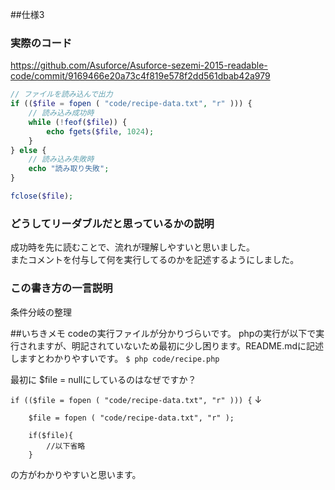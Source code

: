 ##仕様3
### 実際のコード

https://github.com/Asuforce/Asuforce-sezemi-2015-readable-code/commit/9169466e20a73c4f819e578f2dd561dbab42a979

```php
// ファイルを読み込んで出力
if (($file = fopen ( "code/recipe-data.txt", "r" ))) {
    // 読み込み成功時
    while (!feof($file)) {
        echo fgets($file, 1024);
    }
} else {
    // 読み込み失敗時
    echo "読み取り失敗";
}

fclose($file);
```

### どうしてリーダブルだと思っているかの説明
成功時を先に読むことで、流れが理解しやすいと思いました。  
またコメントを付与して何を実行してるのかを記述するようにしました。  

### この書き方の一言説明
条件分岐の整理


##いちきメモ
codeの実行ファイルが分かりづらいです。
phpの実行が以下で実行されますが、明記されていないため最初に少し困ります。README.mdに記述しますとわかりやすいです。
```$ php code/recipe.php```

最初に
$file = nullにしているのはなぜですか？

```if (($file = fopen ( "code/recipe-data.txt", "r" ))) {```
↓
```
	$file = fopen ( "code/recipe-data.txt", "r" );

	if($file){
		//以下省略
	}
```
の方がわかりやすいと思います。



